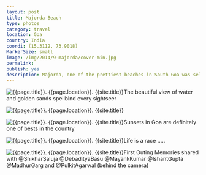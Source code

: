 ```yaml
---
layout: post
title: Majorda Beach
type: photos
category: travel
location: Goa
country: India
coordi: (15.3112, 73.9018)
MarkerSize: small
image: /img/2014/9-majorda/cover-min.jpg 
permalink: 
publish: yes
description: Majorda, one of the prettiest beaches in South Goa was selected for our first outing together by my "corridor-mates" 
---
```

<!-- http://compressjpeg.com -->
<!-- http://compressimage.toolur.com/ 1024, 400-->

<p class="center"><img src="{{site.baseurl}}/img/2014/9-majorda/cover.jpg" alt="{{page.title}}. {{page.location}}. {{site.title}}" title="{{page.title}}">The beautiful view of water and golden sands spellbind every sightseer</p>

<p class="center"><img src="{{site.baseurl}}/img/2014/9-majorda/1.jpg" alt="{{page.title}}. {{page.location}}. {{site.title}}" title="{{page.title}}"></p>

<p class="center"><img src="{{site.baseurl}}/img/2014/9-majorda/2.jpg" alt="{{page.title}}. {{page.location}}. {{site.title}}" title="{{page.title}}">Sunsets in Goa are definitely one of bests in the country</p>

<p class="center"><img src="{{site.baseurl}}/img/2014/9-majorda/3.jpg" alt="{{page.title}}. {{page.location}}. {{site.title}}" title="{{page.title}}">Life is a race .....</p>

<p class="center"><img src="{{site.baseurl}}/img/2014/9-majorda/4.jpg" alt="{{page.title}}. {{page.location}}. {{site.title}}" title="{{page.title}}">First Outing Memories shared with @ShikharSaluja @DebadityaBasu @MayankKumar @IshantGupta @MadhurGarg and @PulkitAgarwal (behind the camera)</p>